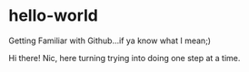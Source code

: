# hello-world
Getting Familiar with Github...if ya know what I mean;)

Hi there! Nic, here turning trying into doing one step at a time.
